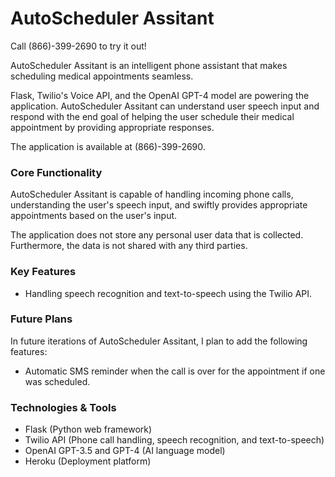 # AutoScheduler Assitant

Call (866)-399-2690 to try it out!


AutoScheduler Assitant is an intelligent phone assistant that makes scheduling medical appointments seamless. 

Flask, Twilio's Voice API, and the OpenAI GPT-4 model are powering the application. AutoScheduler Assitant can understand user speech input and respond with the end goal of helping the user schedule their medical appointment by providing appropriate responses.

The application is available at (866)-399-2690. 

### Core Functionality
AutoScheduler Assitant is capable of handling incoming phone calls, understanding the user's speech input, and swiftly provides appropriate appointments based on the user's input. 

The application does not store any personal user data that is collected. Furthermore, the data is not shared with any third parties.

### Key Features

- Handling speech recognition and text-to-speech using the Twilio API.

### Future Plans
In future iterations of AutoScheduler Assitant, I plan to add the following features:
- Automatic SMS reminder when the call is over for the appointment if one was scheduled.


### Technologies & Tools
- Flask (Python web framework)
- Twilio API (Phone call handling, speech recognition, and text-to-speech)
- OpenAI GPT-3.5 and GPT-4 (AI language model)
- Heroku (Deployment platform)


